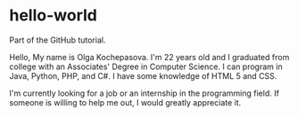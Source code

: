 # hello-world
Part of the GitHub tutorial.

Hello,
My name is Olga Kochepasova.
I'm 22 years old and I graduated from college with an Associates' Degree in Computer Science.
I can program in Java, Python, PHP, and C#.
I have some knowledge of HTML 5 and CSS.

I'm currently looking for a job or an internship in the programming field.
If someone is willing to help me out, I would greatly appreciate it.
